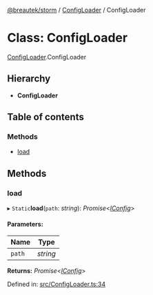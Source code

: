 [@breautek/storm](../README.md) / [ConfigLoader](../modules/configloader.md) / ConfigLoader

# Class: ConfigLoader

[ConfigLoader](../modules/configloader.md).ConfigLoader

## Hierarchy

* **ConfigLoader**

## Table of contents

### Methods

- [load](configloader.configloader-1.md#load)

## Methods

### load

▸ `Static`**load**(`path`: *string*): *Promise*<[*IConfig*](../interfaces/iconfig.iconfig-1.md)\>

#### Parameters:

Name | Type |
------ | ------ |
`path` | *string* |

**Returns:** *Promise*<[*IConfig*](../interfaces/iconfig.iconfig-1.md)\>

Defined in: [src/ConfigLoader.ts:34](https://github.com/breautek/storm/blob/af5cad8/src/ConfigLoader.ts#L34)
